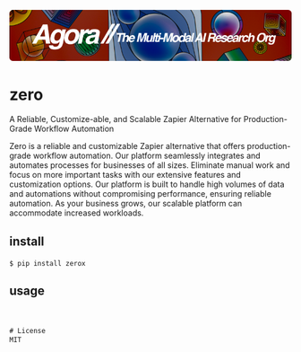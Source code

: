 [![Multi-Modality](agorabanner.png)](https://discord.gg/qUtxnK2NMf)


# zero
A Reliable, Customize-able, and Scalable Zapier Alternative for Production-Grade Workflow Automation

Zero is a reliable and customizable Zapier alternative that offers production-grade workflow automation. Our platform seamlessly integrates and automates processes for businesses of all sizes. Eliminate manual work and focus on more important tasks with our extensive features and customization options. Our platform is built to handle high volumes of data and automations without compromising performance, ensuring reliable automation. As your business grows, our scalable platform can accommodate increased workloads. 


## install
`$ pip install zerox`

## usage
```


# License
MIT
